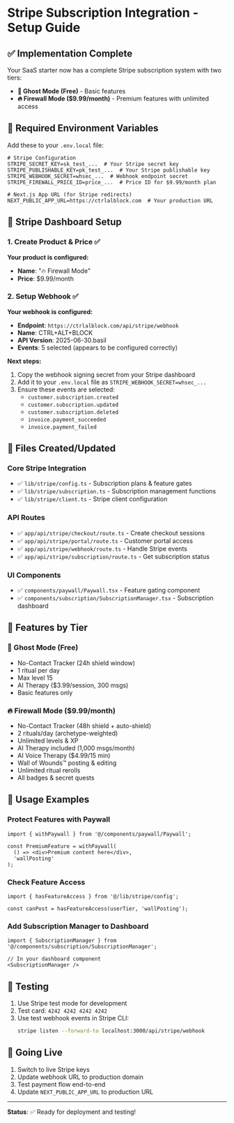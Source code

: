 # Stripe Subscription Integration - Setup Guide

## ✅ Implementation Complete

Your SaaS starter now has a complete Stripe subscription system with two tiers:
- **👻 Ghost Mode (Free)** - Basic features
- **🔥 Firewall Mode ($9.99/month)** - Premium features with unlimited access

## 🔧 Required Environment Variables

Add these to your `.env.local` file:

```env
# Stripe Configuration
STRIPE_SECRET_KEY=sk_test_...  # Your Stripe secret key
STRIPE_PUBLISHABLE_KEY=pk_test_...  # Your Stripe publishable key
STRIPE_WEBHOOK_SECRET=whsec_...  # Webhook endpoint secret
STRIPE_FIREWALL_PRICE_ID=price_...  # Price ID for $9.99/month plan

# Next.js App URL (for Stripe redirects)
NEXT_PUBLIC_APP_URL=https://ctrlalblock.com  # Your production URL
```

## 🚀 Stripe Dashboard Setup

### 1. Create Product & Price ✅
**Your product is configured:**
- **Name**: "🔥 Firewall Mode" 
- **Price**: $9.99/month

### 2. Setup Webhook ✅ 
**Your webhook is configured:**
- **Endpoint**: `https://ctrlalblock.com/api/stripe/webhook`
- **Name**: CTRL+ALT+BLOCK
- **API Version**: 2025-06-30.basil
- **Events**: 5 selected (appears to be configured correctly)

**Next steps:**
1. Copy the webhook signing secret from your Stripe dashboard
2. Add it to your `.env.local` file as `STRIPE_WEBHOOK_SECRET=whsec_...`
3. Ensure these events are selected:
   - `customer.subscription.created`
   - `customer.subscription.updated`
   - `customer.subscription.deleted`
   - `invoice.payment_succeeded`
   - `invoice.payment_failed`

## 📁 Files Created/Updated

### Core Stripe Integration
- ✅ `lib/stripe/config.ts` - Subscription plans & feature gates
- ✅ `lib/stripe/subscription.ts` - Subscription management functions
- ✅ `lib/stripe/client.ts` - Stripe client configuration

### API Routes
- ✅ `app/api/stripe/checkout/route.ts` - Create checkout sessions
- ✅ `app/api/stripe/portal/route.ts` - Customer portal access
- ✅ `app/api/stripe/webhook/route.ts` - Handle Stripe events
- ✅ `app/api/stripe/subscription/route.ts` - Get subscription status

### UI Components
- ✅ `components/paywall/Paywall.tsx` - Feature gating component
- ✅ `components/subscription/SubscriptionManager.tsx` - Subscription dashboard

## 🎯 Features by Tier

### 👻 Ghost Mode (Free)
- No-Contact Tracker (24h shield window)
- 1 ritual per day
- Max level 15
- AI Therapy ($3.99/session, 300 msgs)
- Basic features only

### 🔥 Firewall Mode ($9.99/month)
- No-Contact Tracker (48h shield + auto-shield)
- 2 rituals/day (archetype-weighted)
- Unlimited levels & XP
- AI Therapy included (1,000 msgs/month)
- AI Voice Therapy ($4.99/15 min)
- Wall of Wounds™ posting & editing
- Unlimited ritual rerolls
- All badges & secret quests

## 🔐 Usage Examples

### Protect Features with Paywall
```tsx
import { withPaywall } from '@/components/paywall/Paywall';

const PremiumFeature = withPaywall(
  () => <div>Premium content here</div>,
  'wallPosting'
);
```

### Check Feature Access
```tsx
import { hasFeatureAccess } from '@/lib/stripe/config';

const canPost = hasFeatureAccess(userTier, 'wallPosting');
```

### Add Subscription Manager to Dashboard
```tsx
import { SubscriptionManager } from '@/components/subscription/SubscriptionManager';

// In your dashboard component
<SubscriptionManager />
```

## 🧪 Testing

1. Use Stripe test mode for development
2. Test card: `4242 4242 4242 4242`
3. Use test webhook events in Stripe CLI:
   ```bash
   stripe listen --forward-to localhost:3000/api/stripe/webhook
   ```

## 🚀 Going Live

1. Switch to live Stripe keys
2. Update webhook URL to production domain
3. Test payment flow end-to-end
4. Update `NEXT_PUBLIC_APP_URL` to production URL

---

**Status**: ✅ Ready for deployment and testing!
